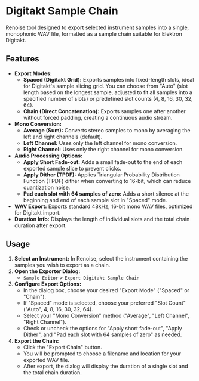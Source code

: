 # Digitakt Sample Chain
Renoise tool designed to export selected instrument samples into a single, monophonic WAV file, formatted as a sample chain suitable for Elektron Digitakt.

## Features

* **Export Modes:**
    * **Spaced (Digitakt Grid):** Exports samples into fixed-length slots, ideal for Digitakt's sample slicing grid. You can choose from "Auto" (slot length based on the longest sample, adjusted to fit all samples into a specified number of slots) or predefined slot counts (4, 8, 16, 30, 32, 64).
    * **Chain (Direct Concatenation):** Exports samples one after another without forced padding, creating a continuous audio stream.
* **Mono Conversion:**
    * **Average (Sum):** Converts stereo samples to mono by averaging the left and right channels (default).
    * **Left Channel:** Uses only the left channel for mono conversion.
    * **Right Channel:** Uses only the right channel for mono conversion.
* **Audio Processing Options:**
    * **Apply Short Fade-out:** Adds a small fade-out to the end of each exported sample slice to prevent clicks.
    * **Apply Dither (TPDF):** Applies Triangular Probability Distribution Function (TPDF) dither when converting to 16-bit, which can reduce quantization noise.
    * **Pad each slot with 64 samples of zero:** Adds a short silence at the beginning and end of each sample slot in "Spaced" mode.
* **WAV Export:** Exports standard 48kHz, 16-bit mono WAV files, optimized for Digitakt import.
* **Duration Info:** Displays the length of individual slots and the total chain duration after export.

## Usage

1.  **Select an Instrument:** In Renoise, select the instrument containing the samples you wish to export as a chain.
2.  **Open the Exporter Dialog:**
    * `Sample Editor` > `Export Digitakt Sample Chain`
3.  **Configure Export Options:**
    * In the dialog box, choose your desired "Export Mode" ("Spaced" or "Chain").
    * If "Spaced" mode is selected, choose your preferred "Slot Count" ("Auto", 4, 8, 16, 30, 32, 64).
    * Select your "Mono Conversion" method ("Average", "Left Channel", "Right Channel").
    * Check or uncheck the options for "Apply short fade-out", "Apply Dither", and "Pad each slot with 64 samples of zero" as needed.
4.  **Export the Chain:**
    * Click the "Export Chain" button.
    * You will be prompted to choose a filename and location for your exported WAV file.
    * After export, the dialog will display the duration of a single slot and the total chain duration.

